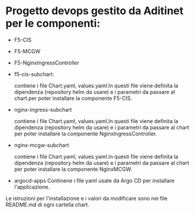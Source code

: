 #  Progetto devops gestito da Aditinet per le componenti:
  
  - F5-CIS
  - F5-MCGW
  - F5-NginxIngressController
  
   
  - f5-cis-subchart:
   
     contiene i file Chart.yaml, values.yaml.In questi file viene definita la dipendenza
     (repository helm da usare) e i parametri da passare al chart.per poter installare la componente F5-CIS.
   
  - nginx-ingress-subchart
   
     contiene i file Chart.yaml, values.yaml.In questi file viene definita la dipendenza (repository helm da usare) 
     e i parametri da passare al chart per poter installare la componente NginxIngressController.
   
   - nginx-mcgw-subchart
   
     contiene i file Chart.yaml, values.yaml.In questi file viene definita la dipendenza (repository helm da usare)
     e i parametri da passare al chart per poter installare la componente NginxMCGW.
   
   - argocd-apps
     Continene i file yaml usate da Argo CD per installare l'applicazione.
     
  
  Le istruzioni per l'installazione e i valori da modificare sono nei file README.md di ogni cartella chart.
